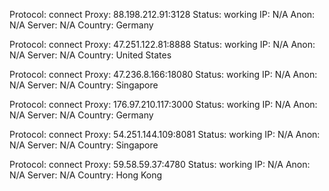 Protocol: connect
Proxy: 88.198.212.91:3128
Status: working
IP: N/A
Anon: N/A
Server: N/A
Country: Germany

Protocol: connect
Proxy: 47.251.122.81:8888
Status: working
IP: N/A
Anon: N/A
Server: N/A
Country: United States

Protocol: connect
Proxy: 47.236.8.166:18080
Status: working
IP: N/A
Anon: N/A
Server: N/A
Country: Singapore

Protocol: connect
Proxy: 176.97.210.117:3000
Status: working
IP: N/A
Anon: N/A
Server: N/A
Country: Germany

Protocol: connect
Proxy: 54.251.144.109:8081
Status: working
IP: N/A
Anon: N/A
Server: N/A
Country: Singapore

Protocol: connect
Proxy: 59.58.59.37:4780
Status: working
IP: N/A
Anon: N/A
Server: N/A
Country: Hong Kong

